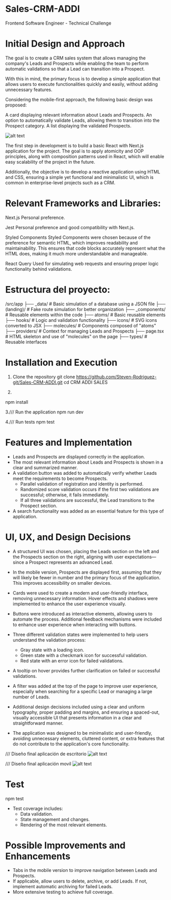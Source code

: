 # Sales-CRM-ADDI

Frontend Software Engineer -
Technical Challenge

# Initial Design and Approach

The goal is to create a CRM sales system that allows managing the company's Leads and Prospects while enabling the team to perform automatic validations so that a Lead can transition into a Prospect.

With this in mind, the primary focus is to develop a simple application that allows users to execute functionalities quickly and easily, without adding unnecessary features.

Considering the mobile-first approach, the following basic design was proposed:

A card displaying relevant information about Leads and Prospects.
An option to automatically validate Leads, allowing them to transition into the Prospect category.
A list displaying the validated Prospects.

![alt text](image-2.png)


The first step in development is to build a basic React with Next.js application for the project. The goal is to apply atomicity and OOP principles, along with composition patterns used in React, which will enable easy scalability of the project in the future.

Additionally, the objective is to develop a reactive application using HTML and CSS, ensuring a simple yet functional and minimalistic UI, which is common in enterprise-level projects such as a CRM.


# Relevant Frameworks and Libraries:

Next.js
Personal preference.

Jest
Personal preference and good compatibility with Next.js.

Styled Components
Styled Components were chosen because of the preference for semantic HTML, which improves readability and maintainability. This ensures that code blocks accurately represent what the HTML does, making it much more understandable and manageable.

React Query
Used for simulating web requests and ensuring proper logic functionality behind validations.

# Estructura del proyecto: 

/src/app
├── _data/         # Basic simulation of a database using a JSON file
├── (landing)/     # Fake route simulation for better organization
├── _components/   # Reusable elements within the code
├── atoms/         # Basic reusable elements
├── hooks/         # Logic and validation functionality
├── icons/         # SVG icons converted to JSX
├── molecules/     # Components composed of "atoms"
├── providers/     # Context for managing Leads and Prospects
├── page.tsx       # HTML skeleton and use of "molecules" on the page
├── types/         # Reusable interfaces


# Installation and Execution

1.  Clone the repository
git clone https://github.com/Steven-Rodriguez-git/Sales-CRM-ADDI.git
cd CRM ADDI SALES

2.
npm install

3./// Run the application
npm run dev

4./// Run tests
npm test 

# Features and Implementation

- Leads and Prospects are displayed correctly in the application.
- The most relevant information about Leads and Prospects is shown in a clear and summarized manner.
- A validation button was added to automatically verify whether Leads meet the requirements to become Prospects.
    - Parallel validation of registration and identity is performed.
    - Randomized score validation occurs if the first two validations are successful; otherwise, it fails immediately.
    - If all three validations are successful, the Lead transitions to the Prospect section.
- A search functionality was added as an essential feature for this type of application.

# UI, UX, and Design Decisions

- A structured UI was chosen, placing the Leads section on the left and the Prospects section on the right, aligning with user expectations—since a Prospect represents an advanced Lead.

- In the mobile version, Prospects are displayed first, assuming that they will likely be fewer in number and the primary focus of the application. This improves accessibility on smaller devices.

- Cards were used to create a modern and user-friendly interface, removing unnecessary information. Hover effects and shadows were implemented to enhance the user experience visually.

- Buttons were introduced as interactive elements, allowing users to automate the process. Additional feedback mechanisms were included to enhance user experience when interacting with buttons.

- Three different validation states were implemented to help users understand the validation process:

    - Gray state with a loading icon.
    - Green state with a checkmark icon for successful validation.
    - Red state with an error icon for failed validations.
- A tooltip on hover provides further clarification on failed or successful validations.
- A filter was added at the top of the page to improve user experience, especially when searching for a specific Lead or managing a large number of Leads.

- Additional design decisions included using a clear and uniform typography, proper padding and margins, and ensuring a spaced-out, visually accessible UI that presents information in a clear and straightforward manner.

- The application was designed to be minimalistic and user-friendly, avoiding unnecessary elements, cluttered content, or extra features that do not contribute to the application's core functionality.

/// Diseño final aplicación de escritorio
![alt text](image.png)

/// Diseño final aplicación movil
![alt text](image-1.png)

# Test

npm test

- Test coverage includes:
    - Data validation.
    - State management and changes.
    - Rendering of the most relevant elements.


# Possible Improvements and Enhancements

- Tabs in the mobile version to improve navigation between Leads and Prospects.
- If applicable, allow users to delete, archive, or add Leads. If not, implement automatic archiving for failed Leads.
- More extensive testing to achieve full coverage.
